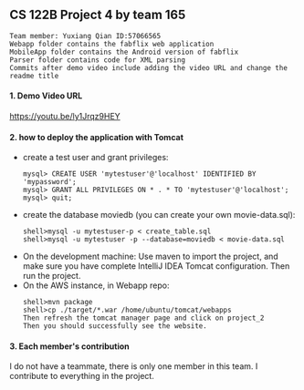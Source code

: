 ## CS 122B Project 4 by team 165 
```
Team member: Yuxiang Qian ID:57066565
Webapp folder contains the fabflix web application
MobileApp folder contains the Android version of fabflix
Parser folder contains code for XML parsing
Commits after demo video include adding the video URL and change the readme title
```

#### 1. Demo Video URL

<https://youtu.be/ly1Jrqz9HEY>

#### 2. how to deploy the application with Tomcat
 - create a test user and grant privileges:
    ```
    mysql> CREATE USER 'mytestuser'@'localhost' IDENTIFIED BY 'mypassword';
    mysql> GRANT ALL PRIVILEGES ON * . * TO 'mytestuser'@'localhost';
    mysql> quit;
    ```
- create the database moviedb (you can create your own movie-data.sql):
    ```
    shell>mysql -u mytestuser-p < create_table.sql 
    shell>mysql -u mytestuser -p --database=moviedb < movie-data.sql 
    ```
- On the development machine: Use maven to import the project, and make sure 
you have complete IntelliJ IDEA Tomcat configuration. Then run the project.
- On the AWS instance, in Webapp repo:
    ```
    shell>mvn package
    shell>cp ./target/*.war /home/ubuntu/tomcat/webapps
    Then refresh the tomcat manager page and click on project_2
    Then you should successfully see the website.
    ```

#### 3. Each member's contribution
I do not have a teammate, there is only one member in this team. I contribute to everything in the project.
